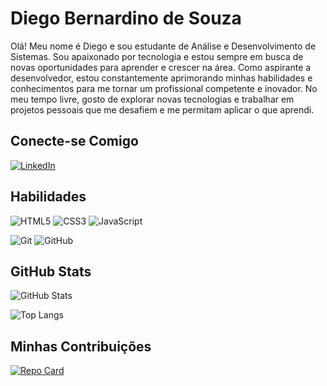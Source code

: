 # Diego Bernardino de Souza

Olá! Meu nome é Diego e sou estudante de Análise e Desenvolvimento de Sistemas. Sou apaixonado por tecnologia e estou sempre em busca de novas oportunidades para aprender e crescer na área. Como aspirante a desenvolvedor, estou constantemente aprimorando minhas habilidades e conhecimentos para me tornar um profissional competente e inovador. No meu tempo livre, gosto de explorar novas tecnologias e trabalhar em projetos pessoais que me desafiem e me permitam aplicar o que aprendi.

## Conecte-se Comigo

[![LinkedIn](https://img.shields.io/badge/LinkedIn-000?style=for-the-badge&logo=linkedin&logoColor=green)](www.linkedin.com/in/diego-bernardino-de-souza-615432277) 

## Habilidades

![HTML5](https://img.shields.io/badge/HTML5-E34F26?style=for-the-badge&logo=html5&logoColor=white) 
![CSS3](https://img.shields.io/badge/CSS3-1572B6?style=for-the-badge&logo=css3&logoColor=white)
![JavaScript](https://img.shields.io/badge/JavaScript-F7DF1E?style=for-the-badge&logo=javascript&logoColor=black)

![Git](https://img.shields.io/badge/GIT-E44C30?style=for-the-badge&logo=git&logoColor=white)
![GitHub](https://img.shields.io/badge/GitHub-100000?style=for-the-badge&logo=github&logoColor=white)

## GitHub Stats

![GitHub Stats](https://github-readme-stats.vercel.app/api?username=Diego-Bernardino&theme=transparent&bg_color=000&border_color=008000&show_icons=true&icon_color=008000&title_color=E94D5F&text_color=FFF)

![Top Langs](https://github-readme-stats-git-masterrstaa-rickstaa.vercel.app/api/top-langs/?username=Diego-Bernardino&layout=compact&bg_color=000&border_color=008000&title_color=E94D5F&text_color=FFF)

## Minhas Contribuições

[![Repo Card](https://github-readme-stats.vercel.app/api/pin/?username=Diego-Bernardino&repo=dio-lab-open-source&bg_color=000&border_color=008000&show_icons=true&icon_color=30A3DC&title_color=E94D5F&text_color=FFF)](https://github.com/Diego-Bernardino/dio-lab-open-source)
